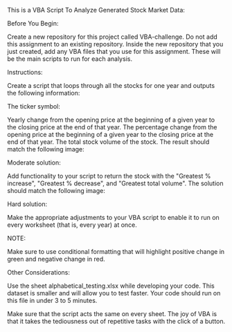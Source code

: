 This is a VBA Script To Analyze Generated Stock Market Data:

Before You Begin:


  Create a new repository for this project called VBA-challenge.
  Do not add this assignment to an existing repository.
  Inside the new repository that you just created, add any VBA files that you use for this assignment. 
  These will be the main scripts to run for each analysis.


Instructions:


  Create a script that loops through all the stocks for one year and outputs the following information:

The ticker symbol:


  Yearly change from the opening price at the beginning of a given year to the closing price at the end of that year.
  The percentage change from the opening price at the beginning of a given year to the closing price at the end of that year.
  The total stock volume of the stock. The result should match the following image:

Moderate solution:


  Add functionality to your script to return the stock with the "Greatest % increase", "Greatest % decrease", and "Greatest total volume". The solution should match the following image:

Hard solution:


  Make the appropriate adjustments to your VBA script to enable it to run on every worksheet (that is, every year) at once.

NOTE:


  Make sure to use conditional formatting that will highlight positive change in green and negative change in red.

Other Considerations:


  Use the sheet alphabetical_testing.xlsx while developing your code. This dataset is smaller and will allow you to test faster. Your code should run on this file in under 3 to 5 minutes.


Make sure that the script acts the same on every sheet. 
The joy of VBA is that it takes the tediousness out of repetitive tasks with the click of a button.
